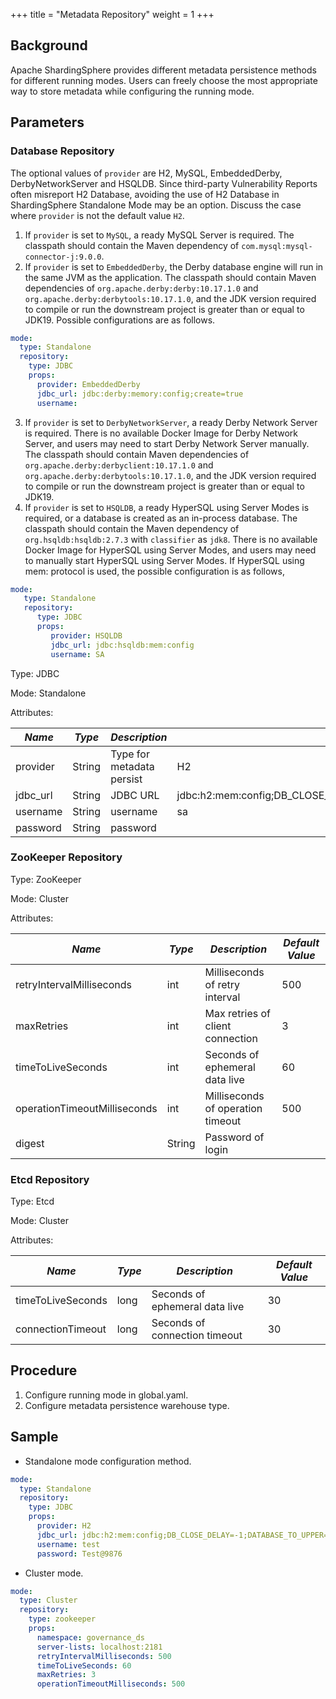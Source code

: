 +++
title = "Metadata Repository"
weight = 1
+++

## Background

Apache ShardingSphere provides different metadata persistence methods for different running modes. Users can freely choose the most appropriate way to store metadata while configuring the running mode.

## Parameters

### Database Repository

The optional values of `provider` are H2, MySQL, EmbeddedDerby, DerbyNetworkServer and HSQLDB.
Since third-party Vulnerability Reports often misreport H2 Database, avoiding the use of H2 Database in ShardingSphere Standalone Mode may be an option.
Discuss the case where `provider` is not the default value `H2`.

1. If `provider` is set to `MySQL`, a ready MySQL Server is required. The classpath should contain the Maven dependency of `com.mysql:mysql-connector-j:9.0.0`.
2. If `provider` is set to `EmbeddedDerby`, the Derby database engine will run in the same JVM as the application.
   The classpath should contain Maven dependencies of `org.apache.derby:derby:10.17.1.0` and `org.apache.derby:derbytools:10.17.1.0`, 
   and the JDK version required to compile or run the downstream project is greater than or equal to JDK19. Possible configurations are as follows.

```yaml
mode:
  type: Standalone
  repository:
    type: JDBC
    props:
      provider: EmbeddedDerby
      jdbc_url: jdbc:derby:memory:config;create=true
      username:
```

3. If `provider` is set to `DerbyNetworkServer`, a ready Derby Network Server is required.
   There is no available Docker Image for Derby Network Server, and users may need to start Derby Network Server manually.
   The classpath should contain Maven dependencies of `org.apache.derby:derbyclient:10.17.1.0` and `org.apache.derby:derbytools:10.17.1.0`, 
   and the JDK version required to compile or run the downstream project is greater than or equal to JDK19.
4. If `provider` is set to `HSQLDB`, a ready HyperSQL using Server Modes is required, or a database is created as an in-process database.
   The classpath should contain the Maven dependency of `org.hsqldb:hsqldb:2.7.3` with `classifier` as `jdk8`.
   There is no available Docker Image for HyperSQL using Server Modes, and users may need to manually start HyperSQL using Server Modes.
   If HyperSQL using mem: protocol is used, the possible configuration is as follows,

```yaml
mode:
   type: Standalone
   repository:
      type: JDBC
      props:
         provider: HSQLDB
         jdbc_url: jdbc:hsqldb:mem:config
         username: SA
```

Type: JDBC

Mode: Standalone

Attributes:

| *Name*   | *Type* | *Description*             | *Default Value*                                                         |
|----------|--------|---------------------------|-------------------------------------------------------------------------|
| provider | String | Type for metadata persist | H2                                                                      |
| jdbc_url | String | JDBC URL                  | jdbc:h2:mem:config;DB_CLOSE_DELAY=-1;DATABASE_TO_UPPER=false;MODE=MYSQL |
| username | String | username                  | sa                                                                      |
| password | String | password                  |                                                                         |

### ZooKeeper Repository

Type: ZooKeeper

Mode: Cluster

Attributes:

| *Name*                       | *Type* | *Description*                     | *Default Value* |
|------------------------------|--------|-----------------------------------|-----------------|
| retryIntervalMilliseconds    | int    | Milliseconds of retry interval    | 500             |
| maxRetries                   | int    | Max retries of client connection  | 3               |
| timeToLiveSeconds            | int    | Seconds of ephemeral data live    | 60              |
| operationTimeoutMilliseconds | int    | Milliseconds of operation timeout | 500             |
| digest                       | String | Password of login                 |                 |

### Etcd Repository

Type: Etcd

Mode: Cluster

Attributes:

| *Name*            | *Type* | *Description*                  | *Default Value* |
|-------------------|--------|--------------------------------|-----------------|
| timeToLiveSeconds | long   | Seconds of ephemeral data live | 30              |
| connectionTimeout | long   | Seconds of connection timeout  | 30              |

## Procedure

1. Configure running mode in global.yaml.
1. Configure metadata persistence warehouse type.

## Sample

- Standalone mode configuration method.

```yaml
mode:
  type: Standalone
  repository:
    type: JDBC
    props:
      provider: H2
      jdbc_url: jdbc:h2:mem:config;DB_CLOSE_DELAY=-1;DATABASE_TO_UPPER=false;MODE=MYSQL
      username: test
      password: Test@9876
```

- Cluster mode.

```yaml
mode:
  type: Cluster
  repository:
    type: zookeeper
    props:
      namespace: governance_ds
      server-lists: localhost:2181
      retryIntervalMilliseconds: 500
      timeToLiveSeconds: 60
      maxRetries: 3
      operationTimeoutMilliseconds: 500
```
